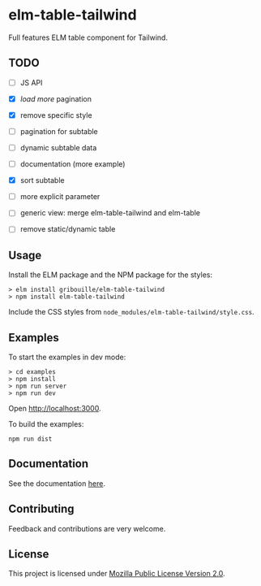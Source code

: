 # elm-table-tailwind

Full features ELM table component for Tailwind.

## TODO
- [ ] JS API
- [x] _load more_ pagination
- [x] remove specific style
- [ ] pagination for subtable
- [ ] dynamic subtable data
- [ ] documentation (more example)
- [x] sort subtable
- [ ] more explicit parameter
- [ ] generic view: merge elm-table-tailwind and elm-table
- [ ] remove static/dynamic table


## Usage

Install the ELM package and the NPM package for the styles:

```
> elm install gribouille/elm-table-tailwind
> npm install elm-table-tailwind
```

Include the CSS styles from `node_modules/elm-table-tailwind/style.css`.


## Examples

To start the examples in dev mode:
```
> cd examples
> npm install
> npm run server
> npm run dev
```

Open [http://localhost:3000](http://localhost:3000).

To build the examples:
```
npm run dist
```


## Documentation

See the documentation [here](http://package.elm-lang.org/packages/gribouille/elm-table/latest).


## Contributing

Feedback and contributions are very welcome.


## License

This project is licensed under [Mozilla Public License Version 2.0](./LICENSE).